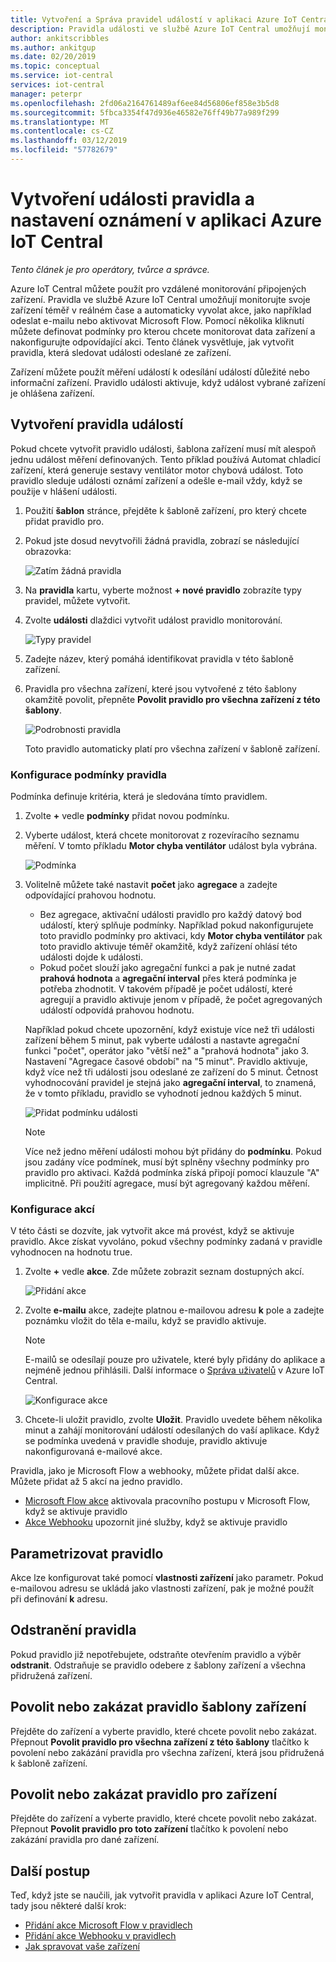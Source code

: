 ```yaml
---
title: Vytvoření a Správa pravidel událostí v aplikaci Azure IoT Central | Dokumentace Microsoftu
description: Pravidla události ve službě Azure IoT Central umožňují monitorujte svoje zařízení téměř v reálném čase a automatickému vyvolávání akce, jako je odeslání e-mailu, když se pravidlo aktivuje.
author: ankitscribbles
ms.author: ankitgup
ms.date: 02/20/2019
ms.topic: conceptual
ms.service: iot-central
services: iot-central
manager: peterpr
ms.openlocfilehash: 2fd06a2164761489af6ee84d56806ef858e3b5d8
ms.sourcegitcommit: 5fbca3354f47d936e46582e76ff49b77a989f299
ms.translationtype: MT
ms.contentlocale: cs-CZ
ms.lasthandoff: 03/12/2019
ms.locfileid: "57782679"
---
```

# <a name="create-an-event-rule-and-set-up-notifications-in-your-azure-iot-central-application"></a>Vytvoření události pravidla a nastavení oznámení v aplikaci Azure IoT Central

*Tento článek je pro operátory, tvůrce a správce.*

Azure IoT Central můžete použít pro vzdálené monitorování připojených zařízení. Pravidla ve službě Azure IoT Central umožňují monitorujte svoje zařízení téměř v reálném čase a automaticky vyvolat akce, jako například odeslat e-mailu nebo aktivovat Microsoft Flow. Pomocí několika kliknutí můžete definovat podmínky pro kterou chcete monitorovat data zařízení a nakonfigurujte odpovídající akci. Tento článek vysvětluje, jak vytvořit pravidla, která sledovat události odeslané ze zařízení.

Zařízení můžete použít měření událostí k odesílání událostí důležité nebo informační zařízení. Pravidlo události aktivuje, když událost vybrané zařízení je ohlášena zařízení.

## <a name="create-an-event-rule"></a>Vytvoření pravidla událostí

Pokud chcete vytvořit pravidlo události, šablona zařízení musí mít alespoň jednu událost měření definovaných. Tento příklad používá Automat chladicí zařízení, která generuje sestavy ventilátor motor chybová událost. Toto pravidlo sleduje události oznámí zařízení a odešle e-mail vždy, když se použije v hlášení události.

1. Použití **šablon** stránce, přejděte k šabloně zařízení, pro který chcete přidat pravidlo pro.

1. Pokud jste dosud nevytvořili žádná pravidla, zobrazí se následující obrazovka:

    ![Zatím žádná pravidla](media/howto-create-event-rules/Rules_Landing_Page.png)

1. Na **pravidla** kartu, vyberte možnost **+ nové pravidlo** zobrazíte typy pravidel, můžete vytvořit.

1. Zvolte **události** dlaždici vytvořit událost pravidlo monitorování.

    ![Typy pravidel](media/howto-create-event-rules/Rule_Types.png)

1. Zadejte název, který pomáhá identifikovat pravidla v této šabloně zařízení.

1. Pravidla pro všechna zařízení, které jsou vytvořené z této šablony okamžitě povolit, přepněte **Povolit pravidlo pro všechna zařízení z této šablony**.

    ![Podrobnosti pravidla](media/howto-create-event-rules/Rule_Detail.png)

    Toto pravidlo automaticky platí pro všechna zařízení v šabloně zařízení.

### <a name="configure-the-rule-conditions"></a>Konfigurace podmínky pravidla

Podmínka definuje kritéria, která je sledována tímto pravidlem.

1. Zvolte **+** vedle **podmínky** přidat novou podmínku.

1. Vyberte událost, která chcete monitorovat z rozevíracího seznamu měření. V tomto příkladu **Motor chyba ventilátor** událost byla vybrána.

   ![Podmínka](media/howto-create-event-rules/Condition_Filled_Out.png)

1. Volitelně můžete také nastavit **počet** jako **agregace** a zadejte odpovídající prahovou hodnotu.

    - Bez agregace, aktivační události pravidlo pro každý datový bod událostí, který splňuje podmínky. Například pokud nakonfigurujete toto pravidlo podmínky pro aktivaci, kdy **Motor chyba ventilátor** pak toto pravidlo aktivuje téměř okamžitě, když zařízení ohlásí této události dojde k události.
    - Pokud počet slouží jako agregační funkci a pak je nutné zadat **prahová hodnota** a **agregační interval** přes která podmínka je potřeba zhodnotit. V takovém případě je počet událostí, které agregují a pravidlo aktivuje jenom v případě, že počet agregovaných událostí odpovídá prahovou hodnotu.

    Například pokud chcete upozornění, když existuje více než tři události zařízení během 5 minut, pak vyberte události a nastavte agregační funkci "počet", operátor jako "větší než" a "prahová hodnota" jako 3. Nastavení "Agregace časové období" na "5 minut". Pravidlo aktivuje, když více než tři události jsou odeslané ze zařízení do 5 minut. Četnost vyhodnocování pravidel je stejná jako **agregační interval**, to znamená, že v tomto příkladu, pravidlo se vyhodnotí jednou každých 5 minut.

    ![Přidat podmínku události](media/howto-create-event-rules/Aggregate_Condition_Filled_Out.png)

    >[!NOTE]
    >Více než jedno měření události mohou být přidány do **podmínku**. Pokud jsou zadány více podmínek, musí být splněny všechny podmínky pro pravidlo pro aktivaci. Každá podmínka získá připojí pomocí klauzule "A" implicitně. Při použití agregace, musí být agregovaný každou měření.

### <a name="configure-actions"></a>Konfigurace akcí

V této části se dozvíte, jak vytvořit akce má provést, když se aktivuje pravidlo. Akce získat vyvoláno, pokud všechny podmínky zadaná v pravidle vyhodnocen na hodnotu true.

1. Zvolte **+** vedle **akce**. Zde můžete zobrazit seznam dostupných akcí.

    ![Přidání akce](media/howto-create-event-rules/Add_Action.png)

1. Zvolte **e-mailu** akce, zadejte platnou e-mailovou adresu **k** pole a zadejte poznámku vložit do těla e-mailu, když se pravidlo aktivuje.

    > [!NOTE]
    > E-mailů se odesílají pouze pro uživatele, které byly přidány do aplikace a nejméně jednou přihlásili. Další informace o [Správa uživatelů](howto-administer.md) v Azure IoT Central.

   ![Konfigurace akce](media/howto-create-event-rules/Configure_Action.png)

1. Chcete-li uložit pravidlo, zvolte **Uložit**. Pravidlo uvedete během několika minut a zahájí monitorování událostí odesílaných do vaší aplikace. Když se podmínka uvedená v pravidle shoduje, pravidlo aktivuje nakonfigurovaná e-mailové akce.

Pravidla, jako je Microsoft Flow a webhooky, můžete přidat další akce. Můžete přidat až 5 akcí na jedno pravidlo.

- [Microsoft Flow akce](howto-add-microsoft-flow.md) aktivovala pracovního postupu v Microsoft Flow, když se aktivuje pravidlo 
- [Akce Webhooku](howto-create-webhooks.md) upozornit jiné služby, když se aktivuje pravidlo

## <a name="parameterize-the-rule"></a>Parametrizovat pravidlo

Akce lze konfigurovat také pomocí **vlastnosti zařízení** jako parametr. Pokud e-mailovou adresu se ukládá jako vlastnosti zařízení, pak je možné použít při definování **k** adresu.

## <a name="delete-a-rule"></a>Odstranění pravidla

Pokud pravidlo již nepotřebujete, odstraňte otevřením pravidlo a výběr **odstranit**. Odstraňuje se pravidlo odebere z šablony zařízení a všechna přidružená zařízení.

## <a name="enable-or-disable-a-rule-for-a-device-template"></a>Povolit nebo zakázat pravidlo šablony zařízení

Přejděte do zařízení a vyberte pravidlo, které chcete povolit nebo zakázat. Přepnout **Povolit pravidlo pro všechna zařízení z této šablony** tlačítko k povolení nebo zakázání pravidla pro všechna zařízení, která jsou přidružená k šabloně zařízení.

## <a name="enable-or-disable-a-rule-for-a-device"></a>Povolit nebo zakázat pravidlo pro zařízení

Přejděte do zařízení a vyberte pravidlo, které chcete povolit nebo zakázat. Přepnout **Povolit pravidlo pro toto zařízení** tlačítko k povolení nebo zakázání pravidla pro dané zařízení.

## <a name="next-steps"></a>Další postup

Teď, když jste se naučili, jak vytvořit pravidla v aplikaci Azure IoT Central, tady jsou některé další krok:

- [Přidání akce Microsoft Flow v pravidlech](howto-add-microsoft-flow.md)
- [Přidání akce Webhooku v pravidlech](howto-create-webhooks.md)
- [Jak spravovat vaše zařízení](howto-manage-devices.md)
